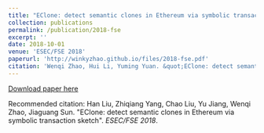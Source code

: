 ```yaml
---
title: "EClone: detect semantic clones in Ethereum via symbolic transaction sketch"
collection: publications
permalink: /publication/2018-fse
excerpt: ''
date: 2018-10-01
venue: 'ESEC/FSE 2018'
paperurl: 'http://winkyzhao.github.io/files/2018-fse.pdf'
citation: 'Wenqi Zhao, Hui Li, Yuming Yuan. &quot;EClone: detect semantic clones in Ethereum via symbolic transaction sketch.&quot; <i>ESEC/FSE 2018</i>.'
---
```


[Download paper here](http://winkyzhao.github.io/files/2018-fse.pdf)

Recommended citation: Han Liu, Zhiqiang Yang, Chao Liu, Yu Jiang, Wenqi Zhao, Jiaguang Sun. "EClone: detect semantic clones in Ethereum via symbolic transaction sketch". <i>ESEC/FSE 2018</i>.
